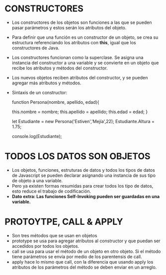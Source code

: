 # CONSTRUCTORES
- Los constructores de los objetos son funciones a las que se pueden pasar parámetros y estos serán los atributos del objeto.
- Para definir que una función es un constructor de un objeto, se crea su estructura referenciando los atributos con **this**, igual que los constructores de Java.
- Los constructores funcionan como la superclase. Se asigna una instancia del constructor a una variable y se convierte en un objeto que recibe los atributos y métodos del constructor.
- Los nuevos objetos reciben atributos del constructor, y se pueden agregar más atributos y métodos.

- Sintaxis de un constructor:
  
  function Persona(nombre, apellido, edad){
  	
  	this.nombre = nombre;
  	this.apellido = apellido;
  	this.edad = edad;
  }
  
  let Estudiante = new Persona('Estiven','Mejía',22);
  Estudiante.Altura = 1.75;
  
  console.log(Estudiante);
  
# TODOS LOS DATOS SON OBJETOS
- Los objetos, funciones, estruturas de datos y todos los tipos de datos de Javascript se pueden declarar asignando una instancia de sus tipo de objeto a una variable.
- Pero ya existen formas resumidas para crear todos los tipo de datos, esto reduce el trabajo de codificación.
- **Dato extra: Las funciones Self-Invoking pueden ser guardadas en una variable.**

# PROTOYTPE, CALL & APPLY
- Son tres métodos que se usan en objetos
- prototype se usa para agregar atributos al constructor y que puedan ser accedidos por todos los objetos.
- call se usa para usar el método de un objeto en otro objeto. Si el método tiene parámetros se envía por medio de los parentensis de call.
- apply hace lo mismo que call, con la diferencia que usando apply los atributos de los parámetros del método se deben enviar en un arreglo.
